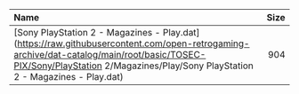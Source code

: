 |Name|Size|
|:---|---:|
|[Sony PlayStation 2 - Magazines - Play.dat](https://raw.githubusercontent.com/open-retrogaming-archive/dat-catalog/main/root/basic/TOSEC-PIX/Sony/PlayStation 2/Magazines/Play/Sony PlayStation 2 - Magazines - Play.dat)|904|
